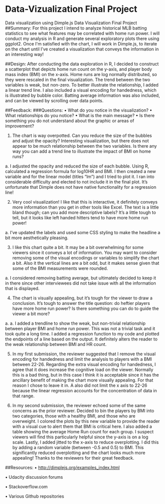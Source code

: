 # Data-Vizualization Final Project
Data visualization using Dimple.js
Data Visualization Final Project
##Summary: 
For this project I intend to analyze historical MLB batting statistics to see what features may be correlated with home run power. I will conduct my analysis in R and generate several exploratory plots there using ggplot2. Once I'm satisfied with the chart, I will work in Dimple.js, to iterate on the chart until I’ve created a visualization that conveys the information in an interesting way!

##Design:
After conducting the data exploration in R, I decided to construct a scatterplot that depicts home run count on the y-axis, and player body mass index (BMI) on the x-axis. Home runs are log normally distributed, so they were rescaled in the final visualization. The trend between the two variables is weak, but non-zero. To better illustrate the relationship, I added a linear trend line. I also included a visual encoding for handedness, which is illustrated by bubble color. Batting average information was also included, and can be viewed by scrolling over data points. 

##Feedback:
###Questions:
•	What do you notice in the visualization?
•	What relationships do you notice?
•	What is the main message?
•	Is there something you do not understand about the graphic or areas of improvement?

1.	The chart is way overpotted. Can you reduce the size of the bubbles and adjust the opacity? Interesting visualization, but there does not appear to be much relationship between the two variables. Is there any way you can add a trend line to illustrate the impact of BMI on home runs? 

  a.	I adjusted the opacity and reduced the size of each bubble. Using R, calculated a regression formula for log10HR and BMI. I then created a new variable and for the linear model (titles “lm”) and I tried to plot it. I ran into considerable difficulty and elected to not include it in the final plot. It’s unfortunate that Dimple does not have native functionality for a regression line!

2.	Very cool visualization! I like that this is interactive, it definitely conveys more information than you get in other tools like Excel. The text is a little bland though; can you add more descriptive labels? It’s a little tough to tell, but it looks like left handed hitters tend to have more home run power!

  a.	I’ve updated the labels and used some CSS styling to make the headline a bit more aesthetically pleasing.

3.	I like this chart quite a bit. It may be a bit overwhelming for some viewers since it conveys a lot of information. You may want to consider removing some of the visual encodings or variables to simplify the chart a bit. Also it the vertical lines are a bit odd, but it makes sense given that some of the BMI measurements were rounded.

  a.	I considered removing batting average, but ultimately decided to keep it in there since other interviewees did not take issue with all the information that is displayed. 
  
4.	The chart is visually appealing, but it’s tough for the viewer to draw a conclusion. It’s tough to answer the title question: do heftier players have more home run power? Is there something you can do to guide the viewer a bit more?
  
  a. a.	I added a trendline to show the weak, but non-trivial relationship between player BMI and home run power. This was not a trivial task and it took quite a long time. I added a regression function to my code and plotted the endpoints of a line based on the output. It definitely alters the reader to the weak relationship between BMI and HR count.

5.	In my first submission, the reviewer suggested that I remove the visual encoding for handedness and limit the analysis to players with a BMI between 22-26. Regarding the extra visual encoding for handedness, I agree that it does increase the cognitive load on the viewer. Normally this is a bad thing, but in this case I think it is acceptable since it has the ancillary benefit of making the chart more visually appealing. For that reason I chose to leave it in. A also did not limit the x axis to 22-26 because the linear regression accounts for the concentration of data in that range. 

6.	In my second submission, the reviewer echoed some of the same concerns as the prior reviewer. Decided to bin the players by BMI into two categories, those with a healthy BMI, and those who are overweight. I colored the plots by this new variable to provide the reader with a visual cue to alert them that BMI is critical here. I also added a table showing the average Home Run count for each group. I suspect viewers will find this particularly helpful since the y-axis is on a log scale. Lastly, I added jitted to the x-axis to reduce overplotting. I did this by adding a random variable (between -0.5 and 0.5) to BMI. This significantly reduced overplotting and the chart looks much more appealing! Thanks to the reviewers for their great feedback.


 
##Resources:
•	http://dimplejs.org/examples_index.html

•	Udacity discussion forums

•	Stackoverflow.com

•	Various Github repositories

